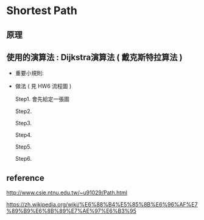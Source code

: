 # Shortest Path 
>

## 原理


## 使用的演算法 : Dijkstra演算法 ( 戴克斯特拉算法 )

* 重要小規則:


* 做法 ( 見 HW6 流程圖 )

    Step1. 會先給定一張圖
             
    Step2. 
                         
    Step3. 
    
    Step4. 
    
    Step5. 
    
    Step6. 
    
## reference
http://www.csie.ntnu.edu.tw/~u91029/Path.html

https://zh.wikipedia.org/wiki/%E6%88%B4%E5%85%8B%E6%96%AF%E7%89%B9%E6%8B%89%E7%AE%97%E6%B3%95
